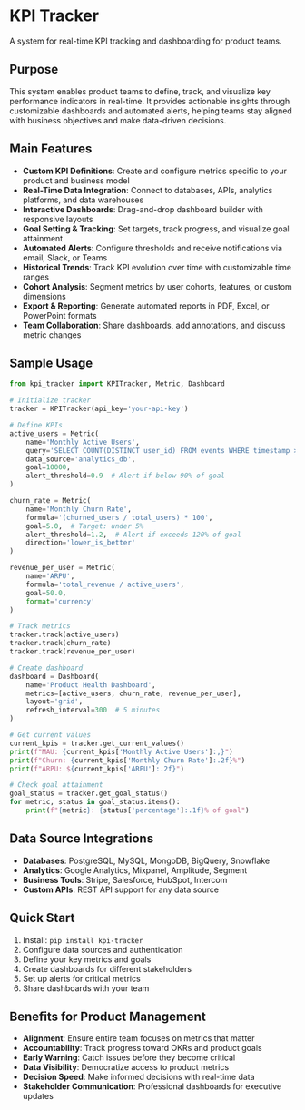# KPI Tracker

A system for real-time KPI tracking and dashboarding for product teams.

## Purpose

This system enables product teams to define, track, and visualize key performance indicators in real-time. It provides actionable insights through customizable dashboards and automated alerts, helping teams stay aligned with business objectives and make data-driven decisions.

## Main Features

- **Custom KPI Definitions**: Create and configure metrics specific to your product and business model
- **Real-Time Data Integration**: Connect to databases, APIs, analytics platforms, and data warehouses
- **Interactive Dashboards**: Drag-and-drop dashboard builder with responsive layouts
- **Goal Setting & Tracking**: Set targets, track progress, and visualize goal attainment
- **Automated Alerts**: Configure thresholds and receive notifications via email, Slack, or Teams
- **Historical Trends**: Track KPI evolution over time with customizable time ranges
- **Cohort Analysis**: Segment metrics by user cohorts, features, or custom dimensions
- **Export & Reporting**: Generate automated reports in PDF, Excel, or PowerPoint formats
- **Team Collaboration**: Share dashboards, add annotations, and discuss metric changes

## Sample Usage

```python
from kpi_tracker import KPITracker, Metric, Dashboard

# Initialize tracker
tracker = KPITracker(api_key='your-api-key')

# Define KPIs
active_users = Metric(
    name='Monthly Active Users',
    query='SELECT COUNT(DISTINCT user_id) FROM events WHERE timestamp >= :start_date',
    data_source='analytics_db',
    goal=10000,
    alert_threshold=0.9  # Alert if below 90% of goal
)

churn_rate = Metric(
    name='Monthly Churn Rate',
    formula='(churned_users / total_users) * 100',
    goal=5.0,  # Target: under 5%
    alert_threshold=1.2,  # Alert if exceeds 120% of goal
    direction='lower_is_better'
)

revenue_per_user = Metric(
    name='ARPU',
    formula='total_revenue / active_users',
    goal=50.0,
    format='currency'
)

# Track metrics
tracker.track(active_users)
tracker.track(churn_rate)
tracker.track(revenue_per_user)

# Create dashboard
dashboard = Dashboard(
    name='Product Health Dashboard',
    metrics=[active_users, churn_rate, revenue_per_user],
    layout='grid',
    refresh_interval=300  # 5 minutes
)

# Get current values
current_kpis = tracker.get_current_values()
print(f"MAU: {current_kpis['Monthly Active Users']:,}")
print(f"Churn: {current_kpis['Monthly Churn Rate']:.2f}%")
print(f"ARPU: ${current_kpis['ARPU']:.2f}")

# Check goal attainment
goal_status = tracker.get_goal_status()
for metric, status in goal_status.items():
    print(f"{metric}: {status['percentage']:.1f}% of goal")
```

## Data Source Integrations

- **Databases**: PostgreSQL, MySQL, MongoDB, BigQuery, Snowflake
- **Analytics**: Google Analytics, Mixpanel, Amplitude, Segment
- **Business Tools**: Stripe, Salesforce, HubSpot, Intercom
- **Custom APIs**: REST API support for any data source

## Quick Start

1. Install: `pip install kpi-tracker`
2. Configure data sources and authentication
3. Define your key metrics and goals
4. Create dashboards for different stakeholders
5. Set up alerts for critical metrics
6. Share dashboards with your team

## Benefits for Product Management

- **Alignment**: Ensure entire team focuses on metrics that matter
- **Accountability**: Track progress toward OKRs and product goals
- **Early Warning**: Catch issues before they become critical
- **Data Visibility**: Democratize access to product metrics
- **Decision Speed**: Make informed decisions with real-time data
- **Stakeholder Communication**: Professional dashboards for executive updates
